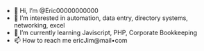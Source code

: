 - 👋 Hi, I’m @Eric00000000000
- 👀 I’m interested in automation, data entry, directory systems, networking, excel
- 🌱 I’m currently learning Javiscript, PHP, Corporate Bookkeeping 
- 📫 How to reach me ericJim@mail•com

<!---
Eric00000000000/Eric00000000000 is a ✨ special ✨ repository because its `README.md` (this file) appears on your GitHub profile.
You can click the Preview link to take a look at your changes.
--->
